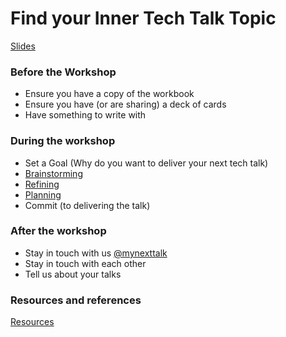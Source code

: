 # Find your Inner Tech Talk Topic

[Slides](GHCI%2017.pptx)

### Before the Workshop

* Ensure you have a copy of the workbook
* Ensure you have (or are sharing) a deck of cards
* Have something to write with 

### During the workshop 

* Set a Goal  (Why do you want to deliver your next tech talk)
* [Brainstorming](brainstorming)
* [Refining](refining)
* [Planning](planning)
* Commit (to delivering the talk)

### After the workshop

* Stay in touch with us [@mynexttalk](https://twitter.com/mynexttalk)
* Stay in touch with each other
* Tell us about your talks

### Resources and references 

[Resources](resources)

